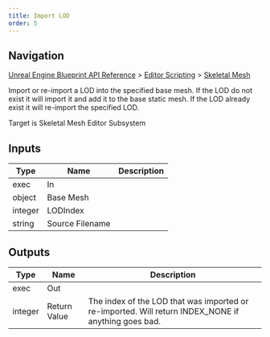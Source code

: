 ```yaml
---
title: Import LOD
order: 5
---
```

## Navigation

[Unreal Engine Blueprint API Reference](https://dev.epicgames.com/documentation/en-us/unreal-engine/BlueprintAPI) > [Editor Scripting](https://dev.epicgames.com/documentation/en-us/unreal-engine/BlueprintAPI/EditorScripting) > [Skeletal Mesh](https://dev.epicgames.com/documentation/en-us/unreal-engine/BlueprintAPI/EditorScripting/SkeletalMesh)

Import or re-import a LOD into the specified base mesh. If the LOD do not exist it will import it and add it to the base static mesh. If the LOD already exist it will re-import the specified LOD.

Target is Skeletal Mesh Editor Subsystem

## Inputs

| Type | Name | Description |
| --- | --- | --- |
| exec | In |  |
| object | Base Mesh |  |
| integer | LODIndex |  |
| string | Source Filename |  |

## Outputs

| Type | Name | Description |
| --- | --- | --- |
| exec | Out |  |
| integer | Return Value | The index of the LOD that was imported or re-imported. Will return INDEX_NONE if anything goes bad. |
